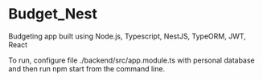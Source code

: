 # Budget_Nest
Budgeting app built using Node.js, Typescript, NestJS, TypeORM, JWT, React

To run, configure file ./backend/src/app.module.ts with personal database and then run npm start from the command line.
